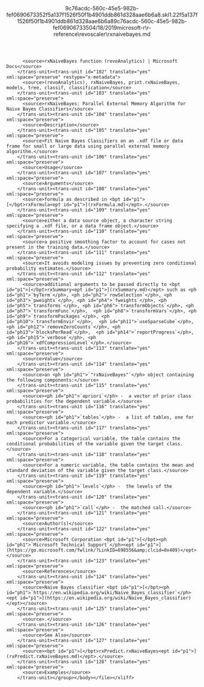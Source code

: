 <?xml version="1.0"?><xliff version="1.2" xmlns="urn:oasis:names:tc:xliff:document:1.2" xmlns:xsi="http://www.w3.org/2001/XMLSchema-instance" xsi:schemaLocation="urn:oasis:names:tc:xliff:document:1.2 xliff-core-1.2-transitional.xsd"><file datatype="xml" original="rxnaivebayes.md" source-language="en-US" target-language="en-US"><header><tool tool-id="mdxliff" tool-name="mdxliff" tool-version="1.0-d1654b2" tool-company="Microsoft" /><xliffext:skl_file_name xmlns:xliffext="urn:microsoft:content:schema:xliffextensions">9c76acdc-560c-45e5-982b-fef0690673352f5a137f1526f50f1b4901ddb861d328aae6b6a8.skl</xliffext:skl_file_name><xliffext:version xmlns:xliffext="urn:microsoft:content:schema:xliffextensions">1.2</xliffext:version><xliffext:ms.openlocfilehash xmlns:xliffext="urn:microsoft:content:schema:xliffextensions">2f5a137f1526f50f1b4901ddb861d328aae6b6a8</xliffext:ms.openlocfilehash><xliffext:ms.sourcegitcommit xmlns:xliffext="urn:microsoft:content:schema:xliffextensions">9c76acdc-560c-45e5-982b-fef069067335</xliffext:ms.sourcegitcommit><xliffext:ms.lasthandoff xmlns:xliffext="urn:microsoft:content:schema:xliffextensions">04/18/2019</xliffext:ms.lasthandoff><xliffext:ms.openlocfilepath xmlns:xliffext="urn:microsoft:content:schema:xliffextensions">microsoft-r\r-reference\revoscaler\rxnaivebayes.md</xliffext:ms.openlocfilepath></header><body><group id="content" extype="content"><trans-unit id="101" translate="yes" xml:space="preserve" restype="x-metadata">
          <source>rxNaiveBayes function (revoAnalytics) | Microsoft Docs</source>
        </trans-unit><trans-unit id="102" translate="yes" xml:space="preserve" restype="x-metadata">
          <source>(revoAnalytics), rxNaiveBayes, print.rxNaiveBayes, models, tree, classif, classification</source>
        </trans-unit><trans-unit id="103" translate="yes" xml:space="preserve">
          <source>rxNaiveBayes: Parallel External Memory Algorithm for Naive Bayes Classifiers</source>
        </trans-unit><trans-unit id="104" translate="yes" xml:space="preserve">
          <source>Description</source>
        </trans-unit><trans-unit id="105" translate="yes" xml:space="preserve">
          <source>Fit Naive Bayes Classifiers on an .xdf file or data frame for small or large data using parallel external memory algorithm.</source>
        </trans-unit><trans-unit id="106" translate="yes" xml:space="preserve">
          <source>Usage</source>
        </trans-unit><trans-unit id="107" translate="yes" xml:space="preserve">
          <source>Arguments</source>
        </trans-unit><trans-unit id="108" translate="yes" xml:space="preserve">
          <source>formula as described in <bpt id="p1">[</bpt>rxFormula<ept id="p1">](rxFormula.md)</ept>.</source>
        </trans-unit><trans-unit id="109" translate="yes" xml:space="preserve">
          <source>either a data source object, a character string  specifying a .xdf file, or a data frame object.</source>
        </trans-unit><trans-unit id="110" translate="yes" xml:space="preserve">
          <source>a positive smoothing factor to account for cases not present in the training data.</source>
        </trans-unit><trans-unit id="111" translate="yes" xml:space="preserve">
          <source>It avoids modeling issues by preventing zero conditional probability estimates.</source>
        </trans-unit><trans-unit id="112" translate="yes" xml:space="preserve">
          <source>additional arguments to be passed directly to <bpt id="p1">[</bpt>rxSummary<ept id="p1">](rxSummary.md)</ept> such as <ph id="ph1">`byTerm`</ph>, <ph id="ph2">`rowSelection`</ph>, <ph id="ph3">`pweights`</ph>, <ph id="ph4">`fweights`</ph>, <ph id="ph5">`transforms`</ph>, <ph id="ph6">`transformObjects`</ph>, <ph id="ph7">`transformFunc`</ph>,  <ph id="ph8">`transformVars`</ph>, <ph id="ph9">`transformPackages`</ph>, <ph id="ph10">`transformEnvir`</ph>,  <ph id="ph11">`useSparseCube`</ph>, <ph id="ph12">`removeZeroCounts`</ph>, <ph id="ph13">`blocksPerRead`</ph>,  <ph id="ph14">`reportProgress`</ph>, <ph id="ph15">`verbose`</ph>, <ph id="ph16">`xdfCompressionLevel`</ph>.</source>
        </trans-unit><trans-unit id="113" translate="yes" xml:space="preserve">
          <source>Value</source>
        </trans-unit><trans-unit id="114" translate="yes" xml:space="preserve">
          <source>an <ph id="ph1">`"rxNaiveBayes"`</ph> object containing the following components:</source>
        </trans-unit><trans-unit id="115" translate="yes" xml:space="preserve">
          <source><ph id="ph1">`apriori`</ph> -  a vector of prior class probabilities for the dependent variable.</source>
        </trans-unit><trans-unit id="116" translate="yes" xml:space="preserve">
          <source><ph id="ph1">`tables`</ph> -  a list of tables, one for each predictor variable.</source>
        </trans-unit><trans-unit id="117" translate="yes" xml:space="preserve">
          <source>For a categorical variable, the table contains the conditional probabilities of the variable given the target class.</source>
        </trans-unit><trans-unit id="118" translate="yes" xml:space="preserve">
          <source>For a numeric variable, the table contains the mean and standard deviation of the variable given the target class.</source>
        </trans-unit><trans-unit id="119" translate="yes" xml:space="preserve">
          <source><ph id="ph1">`levels`</ph> -  the levels of the dependent variable.</source>
        </trans-unit><trans-unit id="120" translate="yes" xml:space="preserve">
          <source><ph id="ph1">`call`</ph> -  the matched call.</source>
        </trans-unit><trans-unit id="121" translate="yes" xml:space="preserve">
          <source>Author(s)</source>
        </trans-unit><trans-unit id="122" translate="yes" xml:space="preserve">
          <source>Microsoft Corporation <bpt id="p1">[</bpt><ph id="ph1">`Microsoft Technical Support`</ph><ept id="p1">](https://go.microsoft.com/fwlink/?LinkID=698556&amp;clcid=0x409)</ept></source>
        </trans-unit><trans-unit id="123" translate="yes" xml:space="preserve">
          <source>References</source>
        </trans-unit><trans-unit id="124" translate="yes" xml:space="preserve">
          <source>Naive Bayes classifier <bpt id="p1">[</bpt><ph id="ph1">`https://en.wikipedia.org/wiki/Naive_Bayes_classifier`</ph><ept id="p1">](https://en.wikipedia.org/wiki/Naive_Bayes_classifier)</ept></source>
        </trans-unit><trans-unit id="125" translate="yes" xml:space="preserve">
          <source>.</source>
        </trans-unit><trans-unit id="126" translate="yes" xml:space="preserve">
          <source>See Also</source>
        </trans-unit><trans-unit id="127" translate="yes" xml:space="preserve">
          <source><bpt id="p1">[</bpt>rxPredict.rxNaiveBayes<ept id="p1">](rxPredict.rxNaiveBayes.md)</ept>.</source>
        </trans-unit><trans-unit id="128" translate="yes" xml:space="preserve">
          <source>Examples</source>
        </trans-unit></group></body></file></xliff>